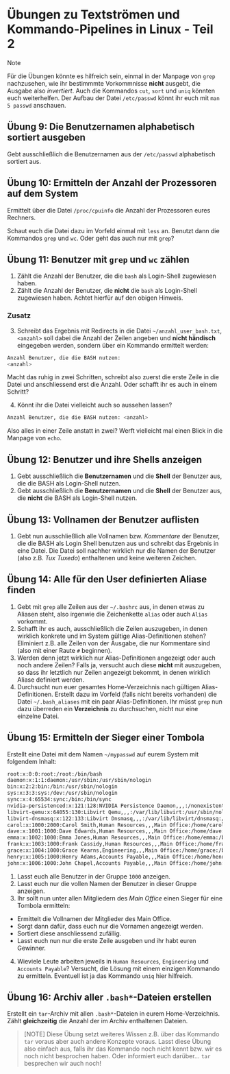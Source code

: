 # Übungen zu Textströmen und Kommando-Pipelines in Linux - Teil 2

>[!NOTE]
> Für die Übungen könnte es hilfreich sein, einmal in der Manpage von `grep` nachzusehen, wie ihr bestimmmte Vorkommnisse **nicht** ausgebt, die Ausgabe also *invertiert*.
> Auch die Kommandos `cut`, `sort` und `uniq` könnten euch weiterhelfen.
> Der Aufbau der Datei `/etc/passwd` könnt ihr euch mit `man 5 passwd` anschauen.

## Übung 9: Die Benutzernamen alphabetisch sortiert ausgeben
Gebt ausschließlich die Benutzernamen aus der `/etc/passwd` alphabetisch sortiert aus.

## Übung 10: Ermitteln der Anzahl der Prozessoren auf dem System
Ermittelt über die Datei `/proc/cpuinfo` die Anzahl der Prozessoren eures Rechners.

Schaut euch die Datei dazu im Vorfeld einmal mit `less` an. Benutzt dann die Kommandos `grep` und `wc`. Oder geht das auch nur mit `grep`? 

## Übung 11: Benutzer mit `grep` und `wc` zählen
1. Zählt die Anzahl der Benutzer, die die  `bash` als Login-Shell zugewiesen haben.
2. Zählt die Anzahl der Benutzer, die **nicht** die  `bash` als Login-Shell zugewiesen haben. Achtet hierfür auf den obigen Hinweis.

### Zusatz
3. Schreibt das Ergebnis mit Redirects in die Datei `~/anzahl_user_bash.txt`, `<anzahl>` soll dabei die Anzahl der Zeilen angeben und **nicht händisch** eingegeben werden, sondern über ein Kommando ermittelt werden:
```bash
Anzahl Benutzer, die die BASH nutzen: 
<anzahl>
```
Macht das ruhig in zwei Schritten, schreibt also zuerst die erste Zeile in die Datei und anschliessend erst die Anzahl. Oder schafft ihr es auch in einem Schritt?

4. Könnt ihr die Datei vielleicht auch so aussehen lassen?
```bash
Anzahl Benutzer, die die BASH nutzen: <anzahl>
```
Also alles in einer Zeile anstatt in zwei? Werft vielleicht mal einen Blick in die Manpage von `echo`.

## Übung 12: Benutzer und ihre Shells anzeigen
1. Gebt ausschließlich die **Benutzernamen** und die **Shell** der Benutzer aus, die die BASH als Login-Shell nutzen.
2. Gebt ausschließlich die **Benutzernamen** und die **Shell** der Benutzer aus, die **nicht** die BASH als Login-Shell nutzen.

## Übung 13: Vollnamen der Benutzer auflisten
1. Gebt nun ausschließlich alle Vollnamen bzw. *Kommentare* der Benutzer, die die BASH als Login Shell benutzen aus und schreibt das Ergebnis in eine Datei. Die Datei soll nachher wirklich nur die Namen der Benutzer (also z.B. *Tux Tuxedo*) enthaltenen und keine weiteren Zeichen.

## Übung 14: Alle für den User definierten Aliase finden
1. Gebt mit `grep` alle Zeilen aus der `~/.bashrc` aus, in denen etwas zu Aliasen steht, also irgenwie die Zeichenkette `alias` oder auch `Alias` vorkommt.
2. Schafft ihr es auch, ausschließlich die Zeilen auszugeben, in denen wirklich konkrete und im System gültige Alias-Definitionen stehen? Eliminiert z.B. alle Zeilen von der Ausgabe, die nur Kommentare sind (also mit einer Raute `#` beginnen). 
2. Werden denn jetzt wirklich nur Alias-Definitionen angezeigt oder auch noch andere Zeilen? Falls ja, versucht auch diese **nicht** mit auszugeben, so dass ihr letztlich nur Zeilen angezeigt bekommt, in denen wirklich Aliase definiert werden.
3. Durchsucht nun euer gesamtes Home-Verzeichnis nach gültigen Alias-Definitionen. Erstellt dazu im Vorfeld (falls nicht bereits vorhanden) die Datei `~/.bash_aliases` mit ein paar Alias-Definitionen. Ihr müsst `grep` nun dazu überreden ein **Verzeichnis** zu durchsuchen, nicht nur eine einzelne Datei.

## Übung 15: Ermitteln der Sieger einer Tombola
Erstellt eine Datei mit dem Namen `~/mypasswd` auf eurem System mit folgendem Inhalt:

```bash
root:x:0:0:root:/root:/bin/bash
daemon:x:1:1:daemon:/usr/sbin:/usr/sbin/nologin
bin:x:2:2:bin:/bin:/usr/sbin/nologin
sys:x:3:3:sys:/dev:/usr/sbin/nologin
sync:x:4:65534:sync:/bin:/bin/sync
nvidia-persistenced:x:121:128:NVIDIA Persistence Daemon,,,:/nonexistent:/sbin/nologin
libvirt-qemu:x:64055:130:Libvirt Qemu,,,:/var/lib/libvirt:/usr/sbin/nologin
libvirt-dnsmasq:x:122:133:Libvirt Dnsmasq,,,:/var/lib/libvirt/dnsmasq:/usr/sbin/nologin
carol:x:1000:2000:Carol Smith,Human Resources,,,Main Office:/home/carol:/bin/bash
dave:x:1001:1000:Dave Edwards,Human Resources,,,Main Office:/home/dave:/bin/ksh
emma:x:1002:1000:Emma Jones,Human Resources,,,Main Office:/home/emma:/bin/bash
frank:x:1003:1000:Frank Cassidy,Human Resources,,,Main Office:/home/frank:/bin/bash
grace:x:1004:1000:Grace Kearns,Engineering,,,Main Office:/home/grace:/bin/ksh
henry:x:1005:1000:Henry Adams,Accounts Payable,,,Main Office:/home/henry:/bin/bash
john:x:1006:1000:John Chapel,Accounts Payable,,,Main Office:/home/john:/bin/bash
```
1. Lasst euch alle Benutzer in der Gruppe `1000` anzeigen.
2. Lasst euch nur die vollen Namen der Benutzer in dieser Gruppe anzeigen.
3. Ihr sollt nun unter allen Mitgliedern des *Main Office* einen Sieger für eine Tombola ermitteln:
  - Ermittelt die Vollnamen der Mitglieder des Main Office. 
  - Sorgt dann dafür, dass euch nur die Vornamen angezeigt werden. 
  - Sortiert diese anschliessend zufällig. 
  - Lasst euch nun nur die erste Zeile ausgeben und ihr habt euren Gewinner.
4. Wieviele Leute arbeiten jeweils in `Human Resources`, `Engineering` und `Accounts Payable`? Versucht, die Lösung mit einem einzigen Kommando zu ermitteln. Eventuell ist ja das Kommando `uniq` hier hilfreich.

## Übung 16: Archiv aller `.bash*`-Dateien erstellen
Erstellt ein `tar`-Archiv mit allen `.bash*`-Dateien in eurem Home-Verzeichnis. Zählt **gleichzeitig** die Anzahl der im Archiv enthaltenen Dateien.

>[NOTE]
> Diese Übung setzt weiteres Wissen z.B. über das Kommando `tar` voraus aber auch andere Konzepte voraus. Lasst diese Übung also einfach aus, falls ihr das Kommando noch nicht kennt bzw. wir es noch nicht besprochen haben. Oder informiert euch darüber... `tar` besprechen wir auch noch!

